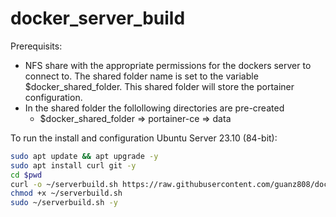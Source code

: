 # docker_server_build
Prerequisits:
* NFS share with the appropriate permissions for the dockers server to connect to.  The shared folder name is set to the variable $docker_shared_folder.  This shared folder will store the portainer configuration.
* In the shared folder the follollowing directories are pre-created
    * $docker_shared_folder => portainer-ce => data   

To run the install and configuration Ubuntu Server 23.10 (84-bit):  
```bash
sudo apt update && apt upgrade -y
sudo apt install curl git -y
cd $pwd
curl -o ~/serverbuild.sh https://raw.githubusercontent.com/guanz808/docker_server_build/main/serverbuild.sh
chmod +x ~/serverbuild.sh
sudo ~/serverbuild.sh -y
```